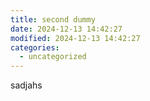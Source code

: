 ```yaml
---
title: second dummy
date: 2024-12-13 14:42:27
modified: 2024-12-13 14:42:27
categories:
  - uncategorized
---
```



<!-- wp:paragraph -->
<p>sadjahs</p>
<!-- /wp:paragraph -->

<!-- wp:paragraph -->
<p></p>
<!-- /wp:paragraph -->